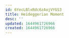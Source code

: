 ```yaml
---
id: 6YecLBlxRdc6zAojVYGS3
title: Heideggerian Moment
desc: ''
updated: 1644961726966
created: 1644961726966
---
```


